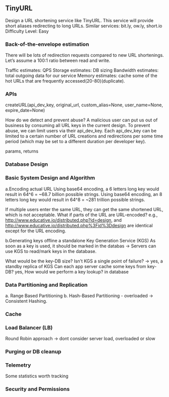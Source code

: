 <h2>TinyURL</h2>

Design a URL shortening service like TinyURL. This service will provide short aliases redirecting to long URLs.
Similar services: bit.ly, ow.ly, short.io
Difficulty Level: Easy

<h3>Back-of-the-envelope estimation</h3>
There will be lots of redirection requests compared to new URL shortenings. Let’s assume a 100:1 ratio between read and write.

Traffic estimates: QPS
Storage estimates: DB sizing
Bandwidth estimates: total outgoing data for our service
Memory estimates: cache some of the hot URLs that are frequently accessed(20-80)(duplicate).

<h3>APIs</h3>
createURL(api_dev_key, original_url, custom_alias=None, user_name=None, expire_date=None)

How do we detect and prevent abuse? A malicious user can put us out of business by consuming all URL keys in the current design. To prevent abuse, we can limit users via their api_dev_key.
Each api_dev_key can be limited to a certain number of URL creations and redirections per some time period (which may be set to a different duration per developer key).

params,
returns

<h3>Database Design</h3>

<h3>Basic System Design and Algorithm</h3>
a.Encoding actual URL
Using base64 encoding, a 6 letters long key would result in 64^6 = ~68.7 billion possible strings.
Using base64 encoding, an 8 letters long key would result in 64^8 = ~281 trillion possible strings.

If multiple users enter the same URL, they can get the same shortened URL, which is not acceptable.
What if parts of the URL are URL-encoded? e.g., http://www.educative.io/distributed.php?id=design, and http://www.educative.io/distributed.php%3Fid%3Ddesign are identical except for the URL encoding.

b.Generating keys offline
a standalone Key Generation Service (KGS)
As soon as a key is used, it should be marked in the databas -> Servers can use KGS to read/mark keys in the database.

What would be the key-DB size?
Isn’t KGS a single point of failure? -> yes, a standby replica of KGS
Can each app server cache some keys from key-DB? yes,
How would we perform a key lookup? in database

<h3>Data Partitioning and Replication</h3>
a. Range Based Partitioning
b. Hash-Based Partitioning - overloaded -> Consistent Hashing.

<h3>Cache</h3>
<h3>Load Balancer (LB)</h3>
Round Robin approach -> dont consider server load, overloaded or slow

<h3>Purging or DB cleanup</h3>

<h3>Telemetry</h3>
Some statistics worth tracking

<h3>Security and Permissions</h3>

